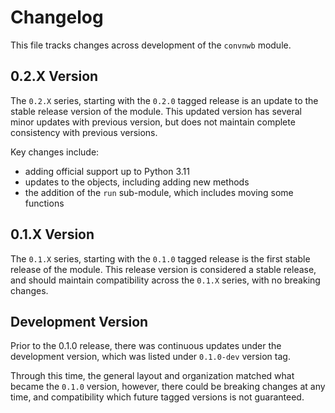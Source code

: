 # Changelog

This file tracks changes across development of the `convnwb` module.

## 0.2.X Version

The `0.2.X` series, starting with the `0.2.0` tagged release is an update to the stable
release version of the module. This updated version has several minor updates with
previous version, but does not maintain complete consistency with previous versions.

Key changes include:
- adding official support up to Python 3.11
- updates to the objects, including adding new methods
- the addition of the `run` sub-module, which includes moving some functions

## 0.1.X Version

The `0.1.X` series, starting with the `0.1.0` tagged release is the first stable release
of the module. This release version is considered a stable release, and should maintain
compatibility across the `0.1.X` series, with no breaking changes.

## Development Version

Prior to the 0.1.0 release, there was continuous updates under the development version,
which was listed under `0.1.0-dev` version tag.

Through this time, the general layout and organization matched what became the `0.1.0` version,
however, there could be breaking changes at any time, and compatibility which future
tagged versions is not guaranteed.
